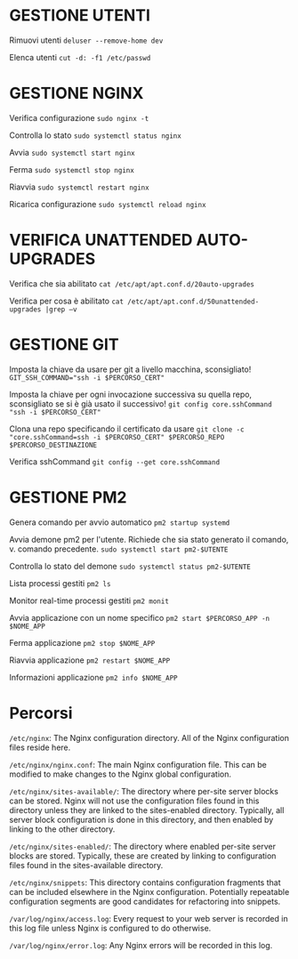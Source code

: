 # GESTIONE UTENTI 

Rimuovi utenti
`deluser --remove-home dev`

Elenca utenti
`cut -d: -f1 /etc/passwd`

# GESTIONE NGINX 

Verifica configurazione
`sudo nginx -t`

Controlla lo stato
`sudo systemctl status nginx`

Avvia
`sudo systemctl start nginx`

Ferma
`sudo systemctl stop nginx`

Riavvia
`sudo systemctl restart nginx`

Ricarica configurazione
`sudo systemctl reload nginx`

# VERIFICA UNATTENDED AUTO-UPGRADES

Verifica che sia abilitato
`cat /etc/apt/apt.conf.d/20auto-upgrades`

Verifica per cosa è abilitato
`cat /etc/apt/apt.conf.d/50unattended-upgrades |grep –v`

# GESTIONE GIT 

Imposta la chiave da usare per git a livello macchina, sconsigliato!
`GIT_SSH_COMMAND="ssh -i $PERCORSO_CERT"`

Imposta la chiave per ogni invocazione successiva su quella repo, sconsigliato se si è già usato il successivo!
`git config core.sshCommand "ssh -i $PERCORSO_CERT"`

Clona una repo specificando il certificato da usare
`git clone -c "core.sshCommand=ssh -i $PERCORSO_CERT" $PERCORSO_REPO $PERCORSO_DESTINAZIONE`

Verifica sshCommand 
`git config --get core.sshCommand`
 

# GESTIONE PM2

Genera comando per avvio automatico
`pm2 startup systemd`

Avvia demone pm2 per l'utente. Richiede che sia stato generato il comando, v. comando precedente.
`sudo systemctl start pm2-$UTENTE`

Controlla lo stato del demone
`sudo systemctl status pm2-$UTENTE`

Lista processi gestiti
`pm2 ls`

Monitor real-time processi gestiti
`pm2 monit`

Avvia applicazione con un nome specifico
`pm2 start $PERCORSO_APP -n $NOME_APP`

Ferma applicazione
`pm2 stop $NOME_APP`

Riavvia applicazione
`pm2 restart $NOME_APP`

Informazioni applicazione
`pm2 info $NOME_APP`


# Percorsi

`/etc/nginx`: The Nginx configuration directory. All of the Nginx configuration files reside here.

`/etc/nginx/nginx.conf`: The main Nginx configuration file. This can be modified to make changes to the Nginx global configuration.

`/etc/nginx/sites-available/`: The directory where per-site server blocks can be stored. Nginx will not use the configuration files found in this directory unless they are linked to the sites-enabled directory. Typically, all server block configuration is done in this directory, and then enabled by linking to the other directory.

`/etc/nginx/sites-enabled/`: The directory where enabled per-site server blocks are stored. Typically, these are created by linking to configuration files found in the sites-available directory.

`/etc/nginx/snippets`: This directory contains configuration fragments that can be included elsewhere in the Nginx configuration. Potentially repeatable configuration segments are good candidates for refactoring into snippets.

`/var/log/nginx/access.log`: Every request to your web server is recorded in this log file unless Nginx is configured to do otherwise.

`/var/log/nginx/error.log`: Any Nginx errors will be recorded in this log.